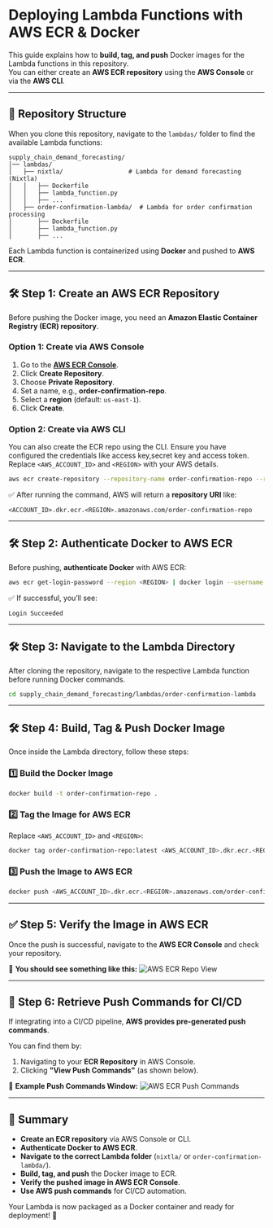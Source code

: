 
# **Deploying Lambda Functions with AWS ECR & Docker**

This guide explains how to **build, tag, and push** Docker images for the Lambda functions in this repository.  
You can either create an **AWS ECR repository** using the **AWS Console** or via the **AWS CLI**.

---

## **📂 Repository Structure**
When you clone this repository, navigate to the `lambdas/` folder to find the available Lambda functions:

```
supply_chain_demand_forecasting/
│── lambdas/
│   ├── nixtla/                  # Lambda for demand forecasting (Nixtla)
│   │   ├── Dockerfile
│   │   ├── lambda_function.py
│   │   ├── ...
│   ├── order-confirmation-lambda/  # Lambda for order confirmation processing
│       ├── Dockerfile
│       ├── lambda_function.py
│       ├── ...
```

Each Lambda function is containerized using **Docker** and pushed to **AWS ECR**.

---

## **🛠 Step 1: Create an AWS ECR Repository**
Before pushing the Docker image, you need an **Amazon Elastic Container Registry (ECR) repository**.

### **Option 1: Create via AWS Console**
1. Go to the **[AWS ECR Console](https://us-east-1.console.aws.amazon.com/ecr/repositories)**.
2. Click **Create Repository**.
3. Choose **Private Repository**.
4. Set a name, e.g., **order-confirmation-repo**.
5. Select a **region** (default: `us-east-1`).
6. Click **Create**.

### **Option 2: Create via AWS CLI**
You can also create the ECR repo using the CLI. Ensure you have configured the credentials like access key,secret key and access token.
Replace `<AWS_ACCOUNT_ID>` and `<REGION>` with your AWS details.

```bash
aws ecr create-repository --repository-name order-confirmation-repo --region <REGION>
```

✅ After running the command, AWS will return a **repository URI** like:
```
<ACCOUNT_ID>.dkr.ecr.<REGION>.amazonaws.com/order-confirmation-repo
```

---

## **🛠 Step 2: Authenticate Docker to AWS ECR**
Before pushing, **authenticate Docker** with AWS ECR:

```bash
aws ecr get-login-password --region <REGION> | docker login --username AWS --password-stdin <AWS_ACCOUNT_ID>.dkr.ecr.<REGION>.amazonaws.com
```

✅ If successful, you’ll see:
```
Login Succeeded
```

---

## **🛠 Step 3: Navigate to the Lambda Directory**
After cloning the repository, navigate to the respective Lambda function before running Docker commands.

```bash
cd supply_chain_demand_forecasting/lambdas/order-confirmation-lambda
```

---

## **🛠 Step 4: Build, Tag & Push Docker Image**
Once inside the Lambda directory, follow these steps:

### **1️⃣ Build the Docker Image**
```bash
docker build -t order-confirmation-repo .
```

### **2️⃣ Tag the Image for AWS ECR**
Replace `<AWS_ACCOUNT_ID>` and `<REGION>`:

```bash
docker tag order-confirmation-repo:latest <AWS_ACCOUNT_ID>.dkr.ecr.<REGION>.amazonaws.com/order-confirmation-repo:latest
```

### **3️⃣ Push the Image to AWS ECR**
```bash
docker push <AWS_ACCOUNT_ID>.dkr.ecr.<REGION>.amazonaws.com/order-confirmation-repo:latest
```

---

## **✅ Step 5: Verify the Image in AWS ECR**
Once the push is successful, navigate to the **AWS ECR Console** and check your repository.

📌 **You should see something like this:**
![AWS ECR Repo View](../../images/aws-ecr-repo-view.png)

---

## **📌 Step 6: Retrieve Push Commands for CI/CD**
If integrating into a CI/CD pipeline, **AWS provides pre-generated push commands**.

You can find them by:
1. Navigating to your **ECR Repository** in AWS Console.
2. Clicking **"View Push Commands"** (as shown below).

📌 **Example Push Commands Window:**
![AWS ECR Push Commands](../../images/aws-ecr-push-commands.png)

---

## **🎯 Summary**
- **Create an ECR repository** via AWS Console or CLI.
- **Authenticate Docker to AWS ECR**.
- **Navigate to the correct Lambda folder** (`nixtla/` or `order-confirmation-lambda/`).
- **Build, tag, and push** the Docker image to ECR.
- **Verify the pushed image in AWS ECR Console**.
- **Use AWS push commands** for CI/CD automation.

Your Lambda is now packaged as a Docker container and ready for deployment! 🚀
```


